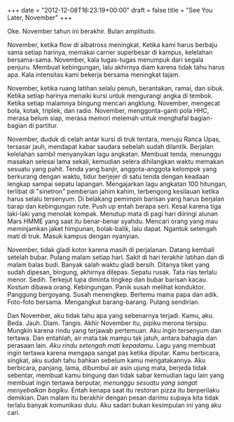 +++
date = "2012-12-08T16:23:19+00:00"
draft = false
title = "See You Later, November"
+++
<p>Oke. November tahun ini berakhir. Bulan amplitudo.</p>&#13;
<p>November, ketika flow di albatross meningkat. Ketika kami harus berbaju sama setiap harinya, memakai carrier superbesar di kampus, kelelahan bersama-sama. November, kala tugas-tugas menumpuk dari segala penjuru. Membuat kebingungan, lalu akhirnya diam karena tidak tahu harus apa. Kala intensitas kami bekerja bersama meningkat tajam.</p>&#13;
<p>November, ketika ruang latihan selalu penuh, berantakan, ramai, dan sibuk. Ketika setiap harinya menaiki kursi untuk mengurangi angka di tembok. Ketika setiap malamnya bingung mencari angklung. November, mengecat bola, kotak, triplek, dan radio. November, menggonta-ganti pola HHC, merasa belum siap, merasa memori melemah untuk menghafal bagian-bagian di partitur.</p>&#13;
<p>November, duduk di celah antar kursi di truk tentara, menuju Ranca Upas, tersasar jauh, mendapat kabar saudara sebelah sudah dilantik. Berjalan kelelahan sambil menyanyikan lagu angkatan. Membuat tenda, menunggu masakan selesai lama sekali, kemudian selera dihilangkan waktu memakan sesuatu yang pahit. Tenda yang banjir, anggota-anggota kelompok yang berkurang dengan waktu, tidur berjejer di satu tenda dengan keadaan lengkap sampai sepatu lapangan. Mengajarkan lagu angkatan 100 hitungan, terlibat di "sinetron" pemberian jahim kahim, terbengong kesilauan ketika harus selalu tersenyum. Di belakang pemimpin barisan yang harus berjalan tiarap dan kebingungan rute. Push up entah berapa seri. Kesal karena tiga laki-laki yang menolak kompak. Menutup mata di pagi hari diiringi alunan Mars HMME yang saat itu benar-benar syahdu. Mencari orang yang mau meminjamkan jaket himpunan, bolak-balik, lalu dapat. Ngantuk setengah mati di truk. Masuk kampus dengan nyanyian.</p>&#13;
<p>November, tidak gladi kotor karena masih di perjalanan. Datang kembali setelah bubar. Pulang malam setiap hari. Sakit di hari terakhir latihan dan di malam balas budi. Banyak salah waktu gladi bersih. Ditanya tiket yang sudah dipesan, bingung, akhirnya dilepas. Sepatu rusak. Tata rias terlalu menor. Sedih. Terkejut lupa diminta tingkep dan bubar barisan kacau. Kostum dibawa orang. Kebingungan. Panik susah melihat konduktor. Panggung bergoyang. Susah menengkep. Bertemu mama papa dan adik. Foto-foto bersama. Mengangkut barang-barang. Pulang sendirian.</p>&#13;
<p>Dan November, aku tidak tahu apa yang sebenarnya terjadi. Kamu, aku. Beda. Jauh. Diam. Tangis. Akhir November itu, pipiku merona tersipu. Mungkin karena rindu yang terjawab pertemuan. Aku ingin tersenyum dan tertawa. Dan entahlah, air mata tak mampu tak jatuh, antara bahagia dan perasaan lain. <em>Aku rindu setengah mati kepadamu. </em>Lagu yang membuat ingin tertawa karena mengapa sangat pas ketika diputar. Kamu berbicara, singkat, aku sudah tahu bahkan sebelum kamu mengatakannya. Aku berbicara, panjang, lama, dibumbui air asin ujung mata, berjeda tidak sebentar, membuat kamu bingung dan tidak sabar kemudian lagu lain yang membuat ingin tertawa berputar, <em>menunggu sesuatu yang sangat menyebalkan bagiku. </em>Entah kenapa saat itu restoran pizza itu berperilaku demikian. Dan malam itu berakhir dengan pesan darimu supaya kita tidak terlalu banyak komunikasi dulu. Aku sadari bukan kesimpulan ini yang aku cari.</p> 